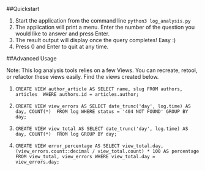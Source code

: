 ##Quickstart

1. Start the application from the command line `python3 log_analysis.py`
2. The application will print a menu. Enter the number of the question you
would like to answer and press Enter.
3. The result output will display once the query completes! Easy :)
4. Press 0 and Enter to quit at any time.

##Advanced Usage

Note: This log analysis tools relies on a few Views. You can recreate, retool,
or refactor these views easily. Find the views created below.

1. `CREATE VIEW author_article AS SELECT name, slug FROM authors, articles 
WHERE authors.id = articles.author;`

2. `CREATE VIEW view_errors AS SELECT date_trunc('day', log.time) AS day, COUNT(*) 
FROM log WHERE status = '404 NOT FOUND' GROUP BY day;`

3. `CREATE VIEW view_total AS SELECT date_trunc('day', log.time) AS day, COUNT(*) 
FROM log GROUP BY day;`

4. `CREATE VIEW error_percentage AS SELECT view_total.day, 
(view_errors.count::decimal / view_total.count) * 100 AS percentage 
FROM view_total, view_errors WHERE view_total.day = view_errors.day;`
